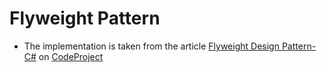 # Flyweight Pattern

* The implementation is taken from the article [Flyweight Design Pattern- C#](http://www.codeproject.com/Articles/793623/Flyweight-Design-Pattern-Csharp) on [CodeProject](http://www.codeproject.com/)
